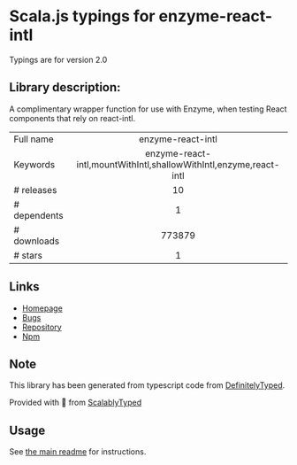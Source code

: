 
# Scala.js typings for enzyme-react-intl

Typings are for version 2.0

## Library description:
A complimentary wrapper function for use with Enzyme, when testing React components that rely on react-intl.

|                    |                 |
| ------------------ | :-------------: |
| Full name          | enzyme-react-intl |
| Keywords           | enzyme-react-intl,mountWithIntl,shallowWithIntl,enzyme,react-intl |
| # releases         | 10 |
| # dependents       | 1 |
| # downloads        | 773879 |
| # stars            | 1 |

## Links
- [Homepage](https://github.com/joetidee/enzyme-react-intl#readme)
- [Bugs](https://github.com/joetidee/enzyme-react-intl/issues)
- [Repository](https://github.com/joetidee/enzyme-react-intl)
- [Npm](https://www.npmjs.com/package/enzyme-react-intl)
    


## Note
This library has been generated from typescript code from [DefinitelyTyped](https://definitelytyped.org).

Provided with :purple_heart: from [ScalablyTyped](https://github.com/oyvindberg/ScalablyTyped)

## Usage
See [the main readme](../../readme.md) for instructions.


